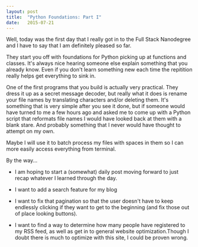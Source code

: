 ```yaml
---
layout: post
title:  "Python Foundations: Part I"
date:   2015-07-21
---
```


Well, today was the first day that I really got in to the Full Stack Nanodegree and I have to say that I am definitely pleased so far.

They start you off with foundations for Python picking up at functions and classes. It's always nice hearing someone else explain something that you already know. Even if you don't learn something new each time the repitition really helps get everything to sink in.

One of the first programs that you build is actually very practical. They dress it up as a secret message decoder, but really what it does is rename your file names by translating characters and/or deleting them. It's something that is very simple after you see it done, but if someone would have turned to me a few hours ago and asked me to come up with a Python script that reformats file names I would have looked back at them with a blank stare. And probably something that I never would have thought to attempt on my own. 

Maybe I will use it to batch process my files with spaces in them so I can more easily access everything from terminal.

By the way...

* I am hoping to start a (somewhat) daily post moving forward to just recap whatever I learned through the day. 

* I want to add a search feature for my blog

* I want to fix that pagination so that the user doesn't have to keep endlessly clicking if they want to get to the beginning (and fix those out of place looking buttons).

* I want to find a way to determine how many people have registered to my RSS feed, as well as get in to general website optimization.Though I doubt there is much to optimize with this site, I could be proven wrong.